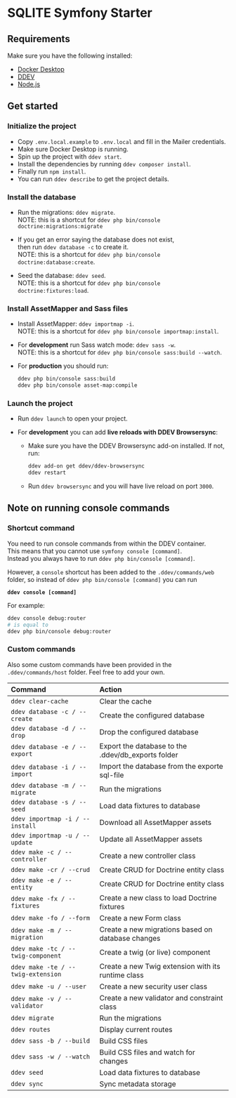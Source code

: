 # SQLITE Symfony Starter

## Requirements

Make sure you have the following installed:

- [Docker Desktop](https://www.docker.com/products/docker-desktop/)
- [DDEV](https://ddev.com/)
- [Node.js](https://nodejs.org/en/)

## Get started

### Initialize the project

- Copy `.env.local.example` to `.env.local` and fill in the Mailer credentials.
- Make sure Docker Desktop is running.
- Spin up the project with `ddev start`.
- Install the dependencies by running `ddev composer install`.
- Finally run `npm install`.
- You can run  `ddev describe` to get the project details.

### Install the database

- Run the migrations: `ddev migrate`.  
  NOTE: this is a shortcut for `ddev php bin/console doctrine:migrations:migrate`

- If you get an error saying the database does not exist,  
  then run `ddev database -c` to create it.  
  NOTE: this is a shortcut for `ddev php bin/console doctrine:database:create`.

- Seed the database: `ddev seed`.  
  NOTE: this is a shortcut for `ddev php bin/console doctrine:fixtures:load`.

### Install AssetMapper and Sass files

- Install AssetMapper: `ddev importmap -i`.  
  NOTE: this is a shortcut for `ddev php bin/console importmap:install`.

- For **development** run Sass watch mode: `ddev sass -w`.  
  NOTE: this is a shortcut for `ddev php bin/console sass:build --watch`.

- For **production** you should run:
  ```bash
  ddev php bin/console sass:build
  ddev php bin/console asset-map:compile
  ```

### Launch the project

- Run `ddev launch` to open your project.  

- For **development** you can add **live reloads with DDEV Browsersync**:

  - Make sure you have the DDEV Browsersync add-on installed. If not, run:
    ```bash
    ddev add-on get ddev/ddev-browsersync
    ddev restart
    ```

  - Run `ddev browsersync` and you will have live reload on port `3000`.

## Note on running console commands

### Shortcut command

You need to run console commands from within the DDEV container.  
This means that you cannot use `symfony console [command]`.  
Instead you always have to run `ddev php bin/console [command]`.

However, a `console` shortcut has been added to the `.ddev/commands/web` folder, so instead of `ddev php bin/console [command]` you can run

**`ddev console [command]`**

For example:

```bash
ddev console debug:router
# is equal to
ddev php bin/console debug:router
```

### Custom commands

Also some custom commands have been provided in the `.ddev/commands/host` folder. Feel free to add your own.

| Command                            | Action                                             |
| :--------------------------------- | :------------------------------------------------- |
| `ddev clear-cache`                 | Clear the cache                                    |
| `ddev database -c / --create`      | Create the configured database                     |
| `ddev database -d / --drop`        | Drop the configured database                       |
| `ddev database -e / --export`      | Export the database to the .ddev/db_exports folder |
| `ddev database -i / --import`      | Import the database from the exporte sql-file      |
| `ddev database -m / --migrate`     | Run the migrations                                 |
| `ddev database -s / --seed`        | Load data fixtures to database                     |
| `ddev importmap -i / --install`    | Download all AssetMapper assets                    |
| `ddev importmap -u / --update`     | Update all AssetMapper assets                      |
| `ddev make -c / --controller`      | Create a new controller class                      |
| `ddev make -cr / --crud`           | Create CRUD for Doctrine entity class              |
| `ddev make -e / --entity`          | Create CRUD for Doctrine entity class              |
| `ddev make -fx / --fixtures`       | Create a new class to load Doctrine fixtures       |
| `ddev make -fo / --form`           | Create a new Form class                            |
| `ddev make -m / --migration`       | Create a new migrations based on database changes  |
| `ddev make -tc / --twig-component` | Create a twig (or live) component                  |
| `ddev make -te / --twig-extension` | Create a new Twig extension with its runtime class |
| `ddev make -u / --user`            | Create a new security user class                   |
| `ddev make -v / --validator`       | Create a new validator and constraint class        |
| `ddev migrate`                     | Run the migrations                                 |
| `ddev routes`                      | Display current routes                             |
| `ddev sass -b / --build`           | Build CSS files                                    |
| `ddev sass -w / --watch`           | Build CSS files and watch for changes              |
| `ddev seed`                        | Load data fixtures to database                     |
| `ddev sync`                        | Sync metadata storage                              |
